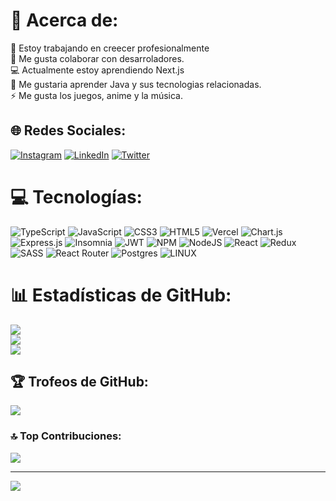 # 💫 Acerca de:
🔭 Estoy trabajando en creecer profesionalmente<br>
🤝 Me gusta colaborar con desarroladores.<br>
💻 Actualmente estoy aprendiendo Next.js<br>
🌱 Me gustaria aprender Java y sus tecnologias relacionadas.<br>
⚡ Me gusta los juegos, anime y la música.<br>


## 🌐 Redes Sociales:
[![Instagram](https://img.shields.io/badge/Instagram-%23E4405F.svg?logo=Instagram&logoColor=white)](https://instagram.com/glutinose) [![LinkedIn](https://img.shields.io/badge/LinkedIn-%230077B5.svg?logo=linkedin&logoColor=white)](https://linkedin.com/in/ricardo-ferreyra) [![Twitter](https://img.shields.io/badge/Twitter-%231DA1F2.svg?logo=Twitter&logoColor=white)](https://twitter.com/Glutix_32) 

# 💻 Tecnologías:
![TypeScript](https://img.shields.io/badge/typescript-%23007ACC.svg?style=for-the-badge&logo=typescript&logoColor=white) ![JavaScript](https://img.shields.io/badge/javascript-%23323330.svg?style=for-the-badge&logo=javascript&logoColor=%23F7DF1E) ![CSS3](https://img.shields.io/badge/css3-%231572B6.svg?style=for-the-badge&logo=css3&logoColor=white) ![HTML5](https://img.shields.io/badge/html5-%23E34F26.svg?style=for-the-badge&logo=html5&logoColor=white) ![Vercel](https://img.shields.io/badge/vercel-%23000000.svg?style=for-the-badge&logo=vercel&logoColor=white) ![Chart.js](https://img.shields.io/badge/chart.js-F5788D.svg?style=for-the-badge&logo=chart.js&logoColor=white) ![Express.js](https://img.shields.io/badge/express.js-%23404d59.svg?style=for-the-badge&logo=express&logoColor=%2361DAFB) ![Insomnia](https://img.shields.io/badge/Insomnia-black?style=for-the-badge&logo=insomnia&logoColor=5849BE) ![JWT](https://img.shields.io/badge/JWT-black?style=for-the-badge&logo=JSON%20web%20tokens) ![NPM](https://img.shields.io/badge/NPM-%23000000.svg?style=for-the-badge&logo=npm&logoColor=white) ![NodeJS](https://img.shields.io/badge/node.js-6DA55F?style=for-the-badge&logo=node.js&logoColor=white) ![React](https://img.shields.io/badge/react-%2320232a.svg?style=for-the-badge&logo=react&logoColor=%2361DAFB) ![Redux](https://img.shields.io/badge/redux-%23593d88.svg?style=for-the-badge&logo=redux&logoColor=white) ![SASS](https://img.shields.io/badge/SASS-hotpink.svg?style=for-the-badge&logo=SASS&logoColor=white) ![React Router](https://img.shields.io/badge/React_Router-CA4245?style=for-the-badge&logo=react-router&logoColor=white) ![Postgres](https://img.shields.io/badge/postgres-%23316192.svg?style=for-the-badge&logo=postgresql&logoColor=white) ![LINUX](https://img.shields.io/badge/Linux-FCC624?style=for-the-badge&logo=linux&logoColor=black)

# 📊 Estadísticas de GitHub:
![](https://github-readme-stats.vercel.app/api?username=Glutix&theme=dracula&hide_border=false&include_all_commits=true&count_private=false)<br/>
![](https://github-readme-streak-stats.herokuapp.com/?user=Glutix&theme=dracula&hide_border=false)<br/>
![](https://github-readme-stats.vercel.app/api/top-langs/?username=Glutix&theme=dracula&hide_border=false&include_all_commits=true&count_private=false&layout=compact)

## 🏆 Trofeos de GitHub:
![](https://github-profile-trophy.vercel.app/?username=Glutix&theme=monokai&no-frame=false&no-bg=true&margin-w=4)

### 🔝 Top Contribuciones:
![](https://github-contributor-stats.vercel.app/api?username=Glutix&limit=5&theme=dracula&combine_all_yearly_contributions=true)

---
[![](https://visitcount.itsvg.in/api?id=Glutix&icon=9&color=0)](https://visitcount.itsvg.in)

<!-- Proudly created with GPRM ( https://gprm.itsvg.in ) -->
